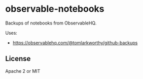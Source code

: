 observable-notebooks
===

Backups of notebooks from ObservableHQ.

Uses:

* https://observablehq.com/@tomlarkworthy/github-backups

## License

Apache 2 or MIT

